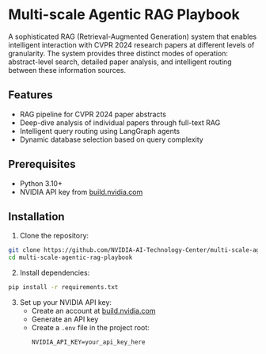 # Multi-scale Agentic RAG Playbook

A sophisticated RAG (Retrieval-Augmented Generation) system that enables intelligent interaction with CVPR 2024 research papers at different levels of granularity. The system provides three distinct modes of operation: abstract-level search, detailed paper analysis, and intelligent routing between these information sources.

## Features

- RAG pipeline for CVPR 2024 paper abstracts
- Deep-dive analysis of individual papers through full-text RAG
- Intelligent query routing using LangGraph agents
- Dynamic database selection based on query complexity

## Prerequisites

- Python 3.10+
- NVIDIA API key from [build.nvidia.com](https://build.nvidia.com)

## Installation

1. Clone the repository:
```bash
git clone https://github.com/NVIDIA-AI-Technology-Center/multi-scale-agentic-rag-playbook
cd multi-scale-agentic-rag-playbook
```

2. Install dependencies:
```bash
pip install -r requirements.txt
```

3. Set up your NVIDIA API key:
   - Create an account at [build.nvidia.com](https://build.nvidia.com)
   - Generate an API key
   - Create a `.env` file in the project root:
     ```
     NVIDIA_API_KEY=your_api_key_here
